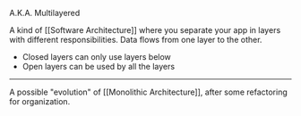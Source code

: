 A.K.A. Multilayered

A kind of [[Software Architecture]] where you separate your app in layers with different responsibilities. Data flows from one layer to the other.

- Closed layers can only use layers below
- Open layers can be used by all the layers

---

A possible "evolution" of [[Monolithic Architecture]], after some refactoring for organization.